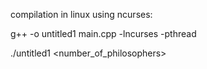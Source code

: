 compilation in linux using ncurses:

g++ -o untitled1 main.cpp -lncurses -pthread

./untitled1 <number_of_philosophers>
